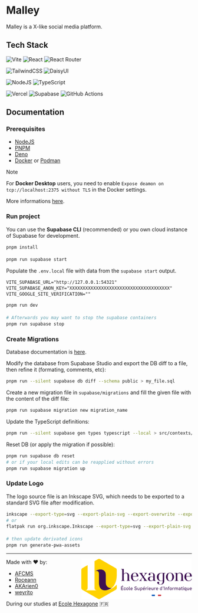 # Malley

Malley is a X-like social media platform.

## Tech Stack

![Vite](https://img.shields.io/badge/Vite-646CFF?style=for-the-badge&logo=vite&logoColor=white)
![React](https://img.shields.io/badge/React-61DAFB?style=for-the-badge&logo=react&logoColor=black)
![React Router](https://img.shields.io/badge/React_Router-CA4245?style=for-the-badge&logo=react-router&logoColor=white)

![TailwindCSS](https://img.shields.io/badge/Tailwind_CSS-38B2AC?style=for-the-badge&logo=tailwind-css&logoColor=white)
![DaisyUI](https://img.shields.io/badge/daisyui-5A0EF8?style=for-the-badge&logo=daisyui&logoColor=white)

![NodeJS](https://img.shields.io/badge/node.js-6DA55F?style=for-the-badge&logo=node.js&logoColor=white)
![TypeScript](https://img.shields.io/badge/typescript-%23007ACC.svg?style=for-the-badge&logo=typescript&logoColor=white)

![Vercel](https://img.shields.io/badge/vercel-%23000000.svg?style=for-the-badge&logo=vercel&logoColor=white)
![Supabase](https://img.shields.io/badge/Supabase-3FCF8E?style=for-the-badge&logo=supabase&logoColor=white)
![GitHub Actions](https://img.shields.io/badge/github%20actions-%232671E5.svg?style=for-the-badge&logo=githubactions&logoColor=white)

## Documentation

### Prerequisites

- [NodeJS](https://nodejs.org)
- [PNPM](https://pnpm.io)
- [Deno](https://deno.com)
- [Docker](https://www.docker.com) or [Podman](https://podman.io)

> [!NOTE]
> For **Docker Desktop** users, you need to enable `Expose deamon on tcp://localhost:2375 without TLS` in the Docker settings.
>
> More informations [here](https://supabase.com/docs/guides/local-development/cli/getting-started?queryGroups=platform&platform=windows#running-supabase-locally).

### Run project

You can use the **Supabase CLI** (recommended) or you own cloud instance of Supabase for development.

```sh
pnpm install

pnpm run supabase start
```

Populate the `.env.local` file with data from the `supabase start` output.

```properties
VITE_SUPABASE_URL="http://127.0.0.1:54321"
VITE_SUPABASE_ANON_KEY="XXXXXXXXXXXXXXXXXXXXXXXXXXXXXXXXXXXXXX"
VITE_GOOGLE_SITE_VERIFICATION=""
```

```sh
pnpm run dev

# Afterwards you may want to stop the supabase containers
pnpm run supabase stop
```

<!--[![Made with Supabase](https://supabase.com/badge-made-with-supabase-dark.svg)](https://supabase.com)-->
<!--[![Deploy with Vercel](https://vercel.com/button)](https://vercel.com/new/project?template=https://github.com/AFCMS/malley)-->

### Create Migrations

Database documentation is [here](/supabase/README.md).

Modify the database from Supabase Studio and export the DB diff to a file, then refine it (formating, comments, etc):

```sh
pnpm run --silent supabase db diff --schema public > my_file.sql
```

Create a new migration file in `supabase/migrations` and fill the given file with the content of the diff file:

```sh
pnpm run supabase migration new migration_name
```

Update the TypeScript definitions:

```sh
pnpm run --silent supabase gen types typescript --local > src/contexts/supabase/database.d.ts
```

Reset DB (or apply the migration if possible):

```sh
pnpm run supabase db reset
# or if your local edits can be reapplied without errors
pnpm run supabase migration up
```

### Update Logo

The logo source file is an Inkscape SVG, which needs to be exported to a standard SVG file after modification.

```sh
inkscape --export-type=svg --export-plain-svg --export-overwrite --export-filename=./public/favicon.svg ./src/logo.svg
# or
flatpak run org.inkscape.Inkscape --export-type=svg --export-plain-svg --export-overwrite --export-filename=./public/favicon.svg ./src/logo.svg

# then update derivated icons
pnpm run generate-pwa-assets
```

---

<img align="right" src=".github/Hexa_Logo_Sign_RVB_Full.svg" width="300px"/>

Made with ❤️ by:

- [AFCMS](https://github.com/AFCMS)
- [Roceann](https://github.com/Roceann)
- [AKArien0](https://github.com/AKArien0)
- [weyrito](https://github.com/weyrito)

During our studies at [Ecole Hexagone](https://www.ecole-hexagone.com) 🇫🇷
